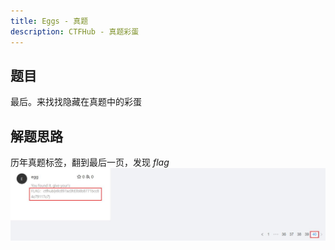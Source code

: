 ```yaml
---
title: Eggs - 真题
description: CTFHub - 真题彩蛋
---
```


## 题目

最后。来找找隐藏在真题中的彩蛋

## 解题思路

历年真题标签，翻到最后一页，发现 *flag*<br>
![获得 flag](img/ctfhub_exams01.jpg)